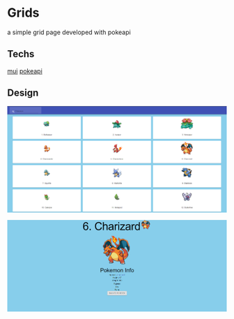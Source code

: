 # Grids

a simple grid page developed with pokeapi

## Techs

<a href="https://mui.com/">mui</a>
<a href="https://pokeapi.co/">pokeapi</a>

## Design

![github](readme-img/index.png)

![github](readme-img/selection.png)
